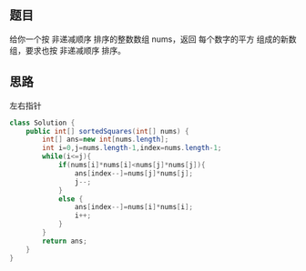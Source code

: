 ## 题目
给你一个按 非递减顺序 排序的整数数组 nums，返回 每个数字的平方 组成的新数组，要求也按 非递减顺序 排序。
## 思路
左右指针

```java
class Solution {
    public int[] sortedSquares(int[] nums) {
        int[] ans=new int[nums.length];
        int i=0,j=nums.length-1,index=nums.length-1;
        while(i<=j){
            if(nums[i]*nums[i]<nums[j]*nums[j]){
                ans[index--]=nums[j]*nums[j];
                j--;
            }
            else {
                ans[index--]=nums[i]*nums[i];
                i++;
            }
        }
        return ans;
    }
}
```
